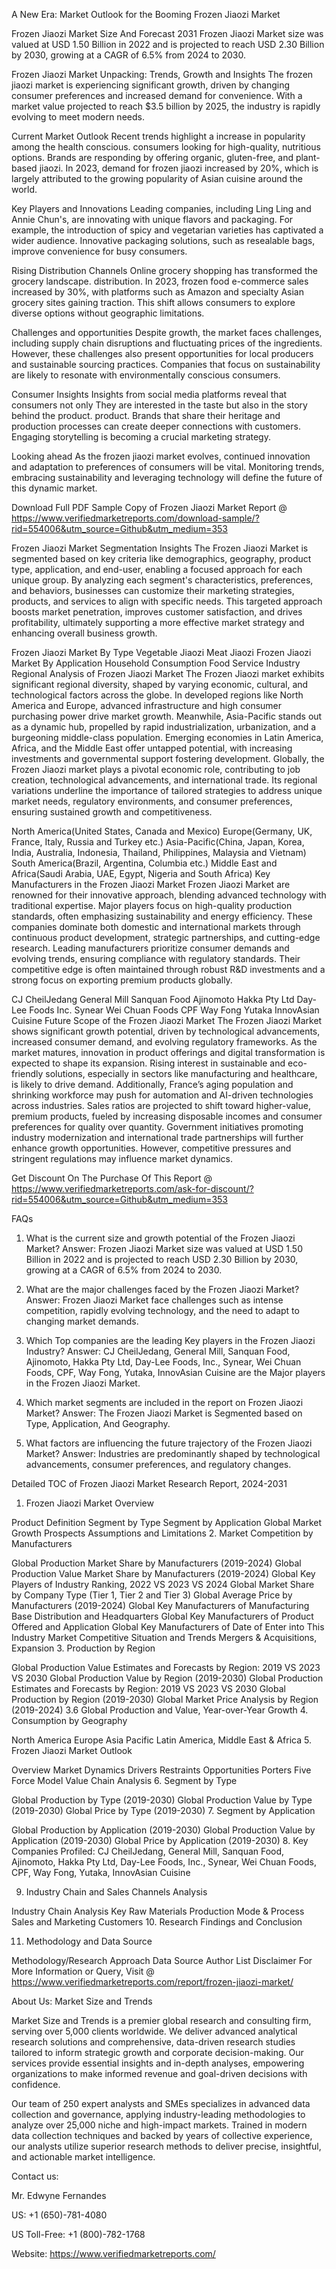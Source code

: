 A New Era: Market Outlook for the Booming Frozen Jiaozi Market


Frozen Jiaozi Market Size And Forecast 2031
Frozen Jiaozi Market size was valued at USD 1.50 Billion in 2022 and is projected to reach USD 2.30 Billion by 2030, growing at a CAGR of 6.5% from 2024 to 2030.

Frozen Jiaozi Market Unpacking: Trends, Growth and Insights
The frozen jiaozi market is experiencing significant growth, driven by changing consumer preferences and increased demand for convenience. With a market value projected to reach $3.5 billion by 2025, the industry is rapidly evolving to meet modern needs.

Current Market Outlook
Recent trends highlight a increase in popularity among the health conscious. consumers looking for high-quality, nutritious options. Brands are responding by offering organic, gluten-free, and plant-based jiaozi. In 2023, demand for frozen jiaozi increased by 20%, which is largely attributed to the growing popularity of Asian cuisine around the world.

Key Players and Innovations
Leading companies, including Ling Ling and Annie Chun's, are innovating with unique flavors and packaging. For example, the introduction of spicy and vegetarian varieties has captivated a wider audience. Innovative packaging solutions, such as resealable bags, improve convenience for busy consumers.

Rising Distribution Channels
Online grocery shopping has transformed the grocery landscape. distribution. In 2023, frozen food e-commerce sales increased by 30%, with platforms such as Amazon and specialty Asian grocery sites gaining traction. This shift allows consumers to explore diverse options without geographic limitations.

Challenges and opportunities
Despite growth, the market faces challenges, including supply chain disruptions and fluctuating prices of the ingredients. However, these challenges also present opportunities for local producers and sustainable sourcing practices. Companies that focus on sustainability are likely to resonate with environmentally conscious consumers.

Consumer Insights
Insights from social media platforms reveal that consumers not only They are interested in the taste but also in the story behind the product. product. Brands that share their heritage and production processes can create deeper connections with customers. Engaging storytelling is becoming a crucial marketing strategy.

Looking ahead
As the frozen jiaozi market evolves, continued innovation and adaptation to preferences of consumers will be vital. Monitoring trends, embracing sustainability and leveraging technology will define the future of this dynamic market.

Download Full PDF Sample Copy of Frozen Jiaozi Market Report @ https://www.verifiedmarketreports.com/download-sample/?rid=554006&utm_source=Github&utm_medium=353

Frozen Jiaozi Market Segmentation Insights
The Frozen Jiaozi Market is segmented based on key criteria like demographics, geography, product type, application, and end-user, enabling a focused approach for each unique group. By analyzing each segment's characteristics, preferences, and behaviors, businesses can customize their marketing strategies, products, and services to align with specific needs. This targeted approach boosts market penetration, improves customer satisfaction, and drives profitability, ultimately supporting a more effective market strategy and enhancing overall business growth.

Frozen Jiaozi Market By Type
Vegetable Jiaozi
Meat Jiaozi
Frozen Jiaozi Market By Application
Household Consumption
Food Service Industry
Regional Analysis of Frozen Jiaozi Market
The Frozen Jiaozi market exhibits significant regional diversity, shaped by varying economic, cultural, and technological factors across the globe. In developed regions like North America and Europe, advanced infrastructure and high consumer purchasing power drive market growth. Meanwhile, Asia-Pacific stands out as a dynamic hub, propelled by rapid industrialization, urbanization, and a burgeoning middle-class population. Emerging economies in Latin America, Africa, and the Middle East offer untapped potential, with increasing investments and governmental support fostering development. Globally, the Frozen Jiaozi market plays a pivotal economic role, contributing to job creation, technological advancements, and international trade. Its regional variations underline the importance of tailored strategies to address unique market needs, regulatory environments, and consumer preferences, ensuring sustained growth and competitiveness.

North America(United States, Canada and Mexico)
Europe(Germany, UK, France, Italy, Russia and Turkey etc.)
Asia-Pacific(China, Japan, Korea, India, Australia, Indonesia, Thailand, Philippines, Malaysia and Vietnam)
South America(Brazil, Argentina, Columbia etc.)
Middle East and Africa(Saudi Arabia, UAE, Egypt, Nigeria and South Africa)
Key Manufacturers in the Frozen Jiaozi Market
Frozen Jiaozi Market are renowned for their innovative approach, blending advanced technology with traditional expertise. Major players focus on high-quality production standards, often emphasizing sustainability and energy efficiency. These companies dominate both domestic and international markets through continuous product development, strategic partnerships, and cutting-edge research. Leading manufacturers prioritize consumer demands and evolving trends, ensuring compliance with regulatory standards. Their competitive edge is often maintained through robust R&D investments and a strong focus on exporting premium products globally.

CJ CheilJedang
General Mill
Sanquan Food
Ajinomoto
Hakka Pty Ltd
Day-Lee Foods
Inc.
Synear
Wei Chuan Foods
CPF
Way Fong
Yutaka
InnovAsian Cuisine
Future Scope of the Frozen Jiaozi Market
The Frozen Jiaozi Market shows significant growth potential, driven by technological advancements, increased consumer demand, and evolving regulatory frameworks. As the market matures, innovation in product offerings and digital transformation is expected to shape its expansion. Rising interest in sustainable and eco-friendly solutions, especially in sectors like manufacturing and healthcare, is likely to drive demand. Additionally, France’s aging population and shrinking workforce may push for automation and AI-driven technologies across industries. Sales ratios are projected to shift toward higher-value, premium products, fueled by increasing disposable incomes and consumer preferences for quality over quantity. Government initiatives promoting industry modernization and international trade partnerships will further enhance growth opportunities. However, competitive pressures and stringent regulations may influence market dynamics.

Get Discount On The Purchase Of This Report @ https://www.verifiedmarketreports.com/ask-for-discount/?rid=554006&utm_source=Github&utm_medium=353

FAQs
1. What is the current size and growth potential of the Frozen Jiaozi Market?
Answer: Frozen Jiaozi Market size was valued at USD 1.50 Billion in 2022 and is projected to reach USD 2.30 Billion by 2030, growing at a CAGR of 6.5% from 2024 to 2030.

2. What are the major challenges faced by the Frozen Jiaozi Market?
Answer: Frozen Jiaozi Market face challenges such as intense competition, rapidly evolving technology, and the need to adapt to changing market demands.

3. Which Top companies are the leading Key players in the Frozen Jiaozi Industry?
Answer: CJ CheilJedang, General Mill, Sanquan Food, Ajinomoto, Hakka Pty Ltd, Day-Lee Foods, Inc., Synear, Wei Chuan Foods, CPF, Way Fong, Yutaka, InnovAsian Cuisine are the Major players in the Frozen Jiaozi Market.

4. Which market segments are included in the report on Frozen Jiaozi Market?
Answer: The Frozen Jiaozi Market is Segmented based on Type, Application, And Geography.

5. What factors are influencing the future trajectory of the Frozen Jiaozi Market?
Answer: Industries are predominantly shaped by technological advancements, consumer preferences, and regulatory changes.

Detailed TOC of Frozen Jiaozi Market Research Report, 2024-2031
1. Frozen Jiaozi Market Overview

Product Definition
Segment by Type
Segment by Application
Global Market Growth Prospects
Assumptions and Limitations
2. Market Competition by Manufacturers

Global Production Market Share by Manufacturers (2019-2024)
Global Production Value Market Share by Manufacturers (2019-2024)
Global Key Players of Industry Ranking, 2022 VS 2023 VS 2024
Global Market Share by Company Type (Tier 1, Tier 2 and Tier 3)
Global Average Price by Manufacturers (2019-2024)
Global Key Manufacturers of Manufacturing Base Distribution and Headquarters
Global Key Manufacturers of Product Offered and Application
Global Key Manufacturers of Date of Enter into This Industry
Market Competitive Situation and Trends
Mergers & Acquisitions, Expansion
3. Production by Region

Global Production Value Estimates and Forecasts by Region: 2019 VS 2023 VS 2030
Global Production Value by Region (2019-2030)
Global Production Estimates and Forecasts by Region: 2019 VS 2023 VS 2030
Global Production by Region (2019-2030)
Global Market Price Analysis by Region (2019-2024) 3.6 Global Production and Value, Year-over-Year Growth
4. Consumption by Geography

North America
Europe
Asia Pacific
Latin America, Middle East & Africa
5. Frozen Jiaozi Market Outlook

Overview
Market Dynamics
Drivers
Restraints
Opportunities
Porters Five Force Model
Value Chain Analysis 
6. Segment by Type

Global Production by Type (2019-2030)
Global Production Value by Type (2019-2030)
Global Price by Type (2019-2030)
7. Segment by Application

Global Production by Application (2019-2030)
Global Production Value by Application (2019-2030)
Global Price by Application (2019-2030)
8. Key Companies Profiled: CJ CheilJedang, General Mill, Sanquan Food, Ajinomoto, Hakka Pty Ltd, Day-Lee Foods, Inc., Synear, Wei Chuan Foods, CPF, Way Fong, Yutaka, InnovAsian Cuisine

9. Industry Chain and Sales Channels Analysis

Industry Chain Analysis
Key Raw Materials
Production Mode & Process
Sales and Marketing
Customers
10. Research Findings and Conclusion

11. Methodology and Data Source

Methodology/Research Approach
Data Source
Author List
Disclaimer
For More Information or Query, Visit @ https://www.verifiedmarketreports.com/report/frozen-jiaozi-market/

About Us: Market Size and Trends

Market Size and Trends is a premier global research and consulting firm, serving over 5,000 clients worldwide. We deliver advanced analytical research solutions and comprehensive, data-driven research studies tailored to inform strategic growth and corporate decision-making. Our services provide essential insights and in-depth analyses, empowering organizations to make informed revenue and goal-driven decisions with confidence.

Our team of 250 expert analysts and SMEs specializes in advanced data collection and governance, applying industry-leading methodologies to analyze over 25,000 niche and high-impact markets. Trained in modern data collection techniques and backed by years of collective experience, our analysts utilize superior research methods to deliver precise, insightful, and actionable market intelligence.

Contact us:

Mr. Edwyne Fernandes

US: +1 (650)-781-4080

US Toll-Free: +1 (800)-782-1768

Website: https://www.verifiedmarketreports.com/

